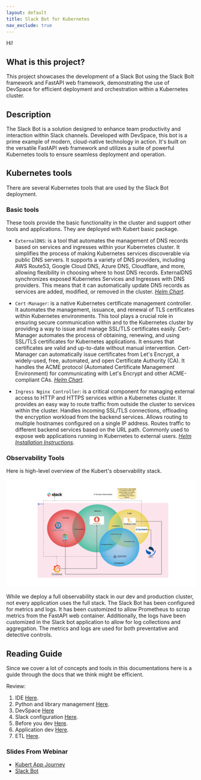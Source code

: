 ```yaml
---
layout: default
title: Slack Bot for Kubernetes
nav_exclude: true
---
```


Hi!

## What is this project?

This project showcases the development of a Slack Bot using the Slack Bolt framework and FastAPI web framework, demonstrating the use of DevSpace for efficient deployment and orchestration within a Kubernetes cluster.

## Description

The Slack Bot is a solution designed to enhance team productivity and interaction within Slack channels. Developed with DevSpace, this bot is a prime example of modern, cloud-native technology in action. It's built on the versatile FastAPI web framework and utilizes a suite of powerful Kubernetes tools to ensure seamless deployment and operation.

## Kubernetes tools

There are several Kubernetes tools that are used by the Slack Bot deployment.

### Basic tools

These tools provide the basic functionality in the cluster and support other tools and applications.
They are deployed with Kubert basic package.

- `ExternalDNS`: is a tool that automates the management of DNS records based on services and ingresses within your Kubernetes cluster. It simplifies the process of making Kubernetes services discoverable via public DNS servers. It supports a variety of DNS providers, including AWS Route53, Google Cloud DNS, Azure DNS, Cloudflare, and more, allowing flexibility in choosing where to host DNS records.  ExternalDNS synchronizes exposed Kubernetes Services and Ingresses with DNS providers. This means that it can automatically update DNS records as services are added, modified, or removed in the cluster. *[Helm Chart](https://artifacthub.io/packages/helm/bitnami/external-dns)*.

- `Cert-Manager`: is a native Kubernetes certificate management controller. It automates the management, issuance, and renewal of TLS certificates within Kubernetes environments. This tool plays a crucial role in ensuring secure communication within and to the Kubernetes cluster by providing a way to issue and manage SSL/TLS certificates easily. Cert-Manager automates the process of obtaining, renewing, and using SSL/TLS certificates for Kubernetes applications. It ensures that certificates are valid and up-to-date without manual intervention. Cert-Manager can automatically issue certificates from Let's Encrypt, a widely-used, free, automated, and open Certificate Authority (CA). It handles the ACME protocol (Automated Certificate Management Environment) for communicating with Let's Encrypt and other ACME-compliant CAs. *[Helm Chart](<https://artifacthub.io/packages/helm/cert-manager/cert-manager>)*.

- `Ingress Nginx Controller`: is a critical component for managing external access to HTTP and HTTPS services within a Kubernetes cluster. It provides an easy way to route traffic from outside the cluster to services within the cluster. Handles incoming SSL/TLS connections, offloading the encryption workload from the backend services. Allows routing to multiple hostnames configured on a single IP address. Routes traffic to different backend services based on the URL path. Commonly used to expose web applications running in Kubernetes to external users. *[Helm Installation Instructions](<https://kubernetes.github.io/ingress-nginx/deploy/#quick-start>)*.

### Observability Tools

Here is high-level overview of the Kubert's observability stack.

![observability](assets/img/kubert_observability.png)

While we deploy a full observability stack in our dev and production cluster, not every application uses the full stack. The Slack Bot has been configured for metrics and logs. It has been customized to allow Prometheus to scrap metrics from the FastAPI web container. Additionally, the logs have been customized in the Slack bot application to allow for log collections and aggregation. The metrics and logs are used for both preventative and detective controls.

## Reading Guide

Since we cover a lot of concepts and tools in this documentations here is a guide through the docs that we think might be efficient.

Review:

1. IDE [Here](vscode.html).
2. Python and library management [Here](python.html).
3. DevSpace [Here](devspace.html)
4. Slack configuration [Here](slack.html).
5. Before you dev [Here](start.html).
6. Application dev [Here](app_dev.html).
7. ETL [Here](etl.html).

### Slides From Webinar

- [Kubert App Journey](assets/pdf/kubert_application_journey.pdf)
- [Slack Bot](assets/pdf/assets/pdf/slack_bot.pdf)
